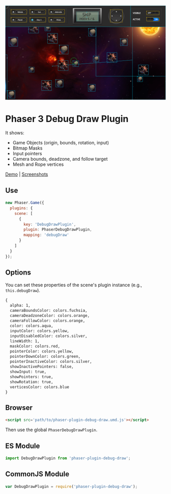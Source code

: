 ![Preview](./preview.png)

Phaser 3 Debug Draw Plugin
==========================

It shows:

- Game Objects (origin, bounds, rotation, input)
- Bitmap Masks
- Input pointers
- Camera bounds, deadzone, and follow target
- Mesh and Rope vertices

[Demo](https://codepen.io/samme/full/zMZyOM/) | [Screenshots](https://phaser.discourse.group/t/debug-draw-plugin-phaser-3/4480)

Use
---

```javascript
new Phaser.Game({
  plugins: {
    scene: [
      {
        key: 'DebugDrawPlugin',
        plugin: PhaserDebugDrawPlugin,
        mapping: 'debugDraw'
      }
    ]
  }
});
```

Options
-------

You can set these properties of the scene's plugin instance (e.g., `this.debugDraw`).

    {
      alpha: 1,
      cameraBoundsColor: colors.fuchsia,
      cameraDeadzoneColor: colors.orange,
      cameraFollowColor: colors.orange,
      color: colors.aqua,
      inputColor: colors.yellow,
      inputDisabledColor: colors.silver,
      lineWidth: 1,
      maskColor: colors.red,
      pointerColor: colors.yellow,
      pointerDownColor: colors.green,
      pointerInactiveColor: colors.silver,
      showInactivePointers: false,
      showInput: true,
      showPointers: true,
      showRotation: true,
      verticesColor: colors.blue
    }

Browser
-------

```html
<script src='path/to/phaser-plugin-debug-draw.umd.js'></script>
```

Then use the global `PhaserDebugDrawPlugin`.

ES Module
---------

```javascript
import DebugDrawPlugin from 'phaser-plugin-debug-draw';
```

CommonJS Module
---------------

```javascript
var DebugDrawPlugin = require('phaser-plugin-debug-draw');
```
